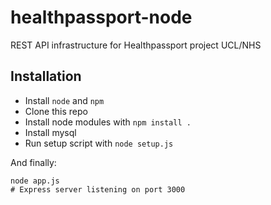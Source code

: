 # healthpassport-node

REST API infrastructure for Healthpassport project UCL/NHS

## Installation

- Install `node` and `npm`
- Clone this repo
- Install node modules with `npm install .`
- Install mysql
- Run setup script with `node setup.js`

And finally:

```
node app.js
# Express server listening on port 3000
```
